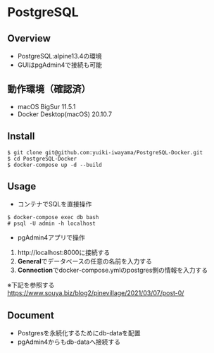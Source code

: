 # PostgreSQL

## Overview
- PostgreSQL:alpine13.4の環境
- GUIはpgAdmin4で接続も可能

## 動作環境（確認済）
- macOS BigSur 11.5.1
- Docker Desktop(macOS) 20.10.7

## Install
```
$ git clone git@github.com:yuiki-iwayama/PostgreSQL-Docker.git
$ cd PostgreSQL-Docker
$ docker-compose up -d --build
```

## Usage
- コンテナでSQLを直接操作
```
$ docker-compose exec db bash
# psql -U admin -h localhost
```

- pgAdmin4アプリで操作
1. http://localhost:8000に接続する
2. **General**でデータベースの任意の名前を入力する
3. **Connection**でdocker-compose.ymlのpostgres側の情報を入力する

※下記を参照する\
https://www.souya.biz/blog2/pinevillage/2021/03/07/post-0/

## Document
- Postgresを永続化するためにdb-dataを配置
- pgAdmin4からもdb-dataへ接続する
